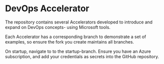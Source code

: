 # DevOps Accelerator

The repository contains several Accelerators developed to introduce and expand on DevOps concepts- using Microsoft tools.

Each Accelerator has a corresponding branch to demonstrate a set of examples, so ensure the fork you create maintains all branches.

On startup, navigate to to the startup-branch. Ensure you have an Azure subscription, and add your credentials as secrets into the GitHub repository.